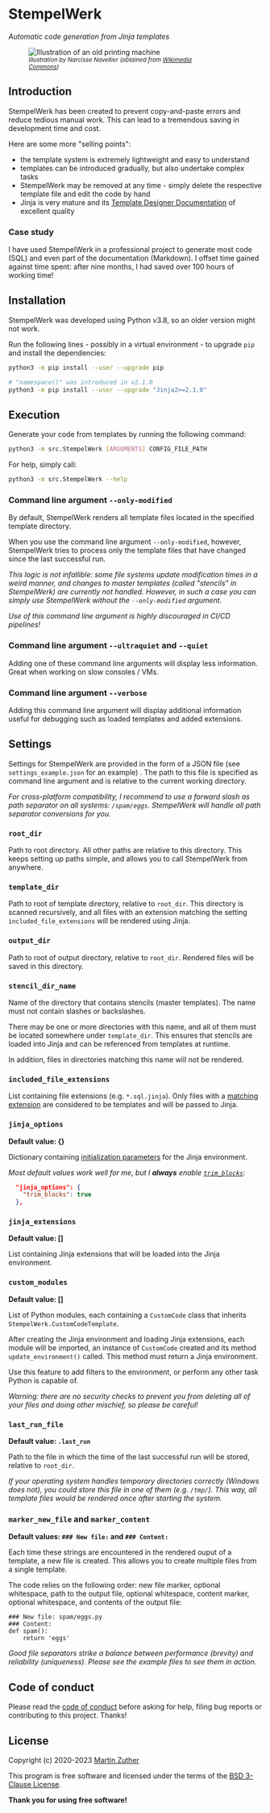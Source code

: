 # StempelWerk

_Automatic code generation from Jinja templates_

<figure style="display: flex; flex-flow: column; max-width: 25em;">
  <img src="include/wallpaper-surface-printing-machine.jpg"
       alt="Illustration of an old printing machine" />
  <figurecaption>
    <small>
      <em>
        Illustration by Narcisse Navellier (obtained from
        <a href="https://commons.wikimedia.org/wiki/File:Wallpaper-surface-printing-machine.jpg">
          Wikimedia Commons</a>)
      </em>
    </small>
  </figurecaption>
</figure>

## Introduction

StempelWerk has been created to prevent copy-and-paste errors and
reduce tedious manual work. This can lead to a tremendous saving in
development time and cost.

Here are some more "selling points":

- the template system is extremely lightweight and easy to understand
- templates can be introduced gradually, but also undertake complex
  tasks
- StempelWerk may be removed at any time - simply delete the
  respective template file and edit the code by hand
- Jinja is very mature and its [Template Designer
  Documentation](https://jinja.palletsprojects.com/en/3.1.x/templates/)
  of excellent quality

### Case study

I have used StempelWerk in a professional project to generate most
code (SQL) and even part of the documentation (Markdown). I offset
time gained against time spent: after nine months, I had saved over
100 hours of working time!

## Installation

StempelWerk was developed using Python v3.8, so an older version might
not work.

Run the following lines - possibly in a virtual environment - to
upgrade `pip` and install the dependencies:

```bash
python3 -m pip install --user --upgrade pip

# "namespace()" was introduced in v2.1.0
python3 -m pip install --user --upgrade "Jinja2>=2.1.0"
```

## Execution

Generate your code from templates by running the following command:

```bash
python3 -m src.StempelWerk [ARGUMENTS] CONFIG_FILE_PATH
```

For help, simply call:

```bash
python3 -m src.StempelWerk --help
```

### Command line argument `--only-modified`

By default, StempelWerk renders all template files located in the
specified template directory.

When you use the command line argument `--only-modified`, however,
StempelWerk tries to process only the template files that have changed
since the last successful run.

_This logic is not infallible: some file systems update modification
times in a weird manner, and changes to master templates (called
"stencils" in StempelWerk) are currently not handled. However, in such
a case you can simply use StempelWerk without the `--only-modified`
argument._

_Use of this command line argument is highly discouraged in CI/CD
pipelines!_

### Command line argument `--ultraquiet` and `--quiet`

Adding one of these command line arguments will display less
information. Great when working on slow consoles / VMs.

### Command line argument `--verbose`

Adding this command line argument will display additional information
useful for debugging such as loaded templates and added extensions.

## Settings

Settings for StempelWerk are provided in the form of a JSON file (see
`settings_example.json` for an example) . The path to this file is
specified as command line argument and is relative to the current
working directory.

_For cross-platform compatibility, I recommend to use a forward slash
as path separator on all systems: `/spam/eggs`. StempelWerk will
handle all path separator conversions for you._

### `root_dir`

Path to root directory. All other paths are relative to this
directory. This keeps setting up paths simple, and allows you to call
StempelWerk from anywhere.

### `template_dir`

Path to root of template directory, relative to `root_dir`. This
directory is scanned recursively, and all files with an extension
matching the setting `included_file_extensions` will be rendered using
Jinja.

### `output_dir`

Path to root of output directory, relative to `root_dir`. Rendered
files will be saved in this directory.

### `stencil_dir_name`

Name of the directory that contains stencils (master templates). The
name must not contain slashes or backslashes.

There may be one or more directories with this name, and all of them
must be located somewhere under `template_dir`. This ensures that
stencils are loaded into Jinja and can be referenced from templates at
runtime.

In addition, files in directories matching this name will not be
rendered.

### `included_file_extensions`

List containing file extensions (e.g. `*.sql.jinja`). Only files with
a [matching extension](https://docs.python.org/3/library/fnmatch.html)
are considered to be templates and will be passed to Jinja.

### `jinja_options`

**Default value: {}**

Dictionary containing [initialization
parameters](https://jinja.palletsprojects.com/api/#jinja2.Environment)
for the Jinja environment.

_Most default values work well for me, but I **always** enable
[`trim_blocks`](https://jinja.palletsprojects.com/en/3.1.x/templates/#whitespace-control):_

```json
  "jinja_options": {
    "trim_blocks": true
  },
```

### `jinja_extensions`

**Default value: []**

List containing Jinja extensions that will be loaded into the Jinja
environment.

### `custom_modules`

**Default value: []**

List of Python modules, each containing a `CustomCode` class that
inherits `StempelWerk.CustomCodeTemplate`.

After creating the Jinja environment and loading Jinja extensions,
each module will be imported, an instance of `CustomCode` created and
its method `update_environment()` called. This method must return a
Jinja environment.

Use this feature to add filters to the environment, or perform any
other task Python is capable of.

_Warning: there are no security checks to prevent you from deleting
all of your files and doing other mischief, so please be careful!_

### `last_run_file`

**Default value: `.last_run`**

Path to the file in which the time of the last successful run will be
stored, relative to `root_dir`.

_If your operating system handles temporary directories correctly
(Windows does not), you could store this file in one of them
(e.g. `/tmp/`). This way, all template files would be rendered once
after starting the system._

### `marker_new_file` and `marker_content`

**Default values: `### New file:` and `### Content:`**

Each time these strings are encountered in the rendered ouput of a
template, a new file is created. This allows you to create multiple
files from a single template.

The code relies on the following order: new file marker, optional
whitespace, path to the output file, optional whitespace, content
marker, optional whitespace, and contents of the output file:

```text
### New file: spam/eggs.py
### Content:
def spam():
    return 'eggs'
```

_Good file separators strike a balance between performance (brevity)
and reliability (uniqueness). Please see the example files to see them
in action._

## Code of conduct

Please read the [code of conduct](./CODE_OF_CONDUCT.md) before asking
for help, filing bug reports or contributing to this project. Thanks!

## License

Copyright (c) 2020-2023 [Martin Zuther](https://www.mzuther.de/)

This program is free software and licensed under the terms of the [BSD
3-Clause License](./LICENSE.md).

**Thank you for using free software!**
